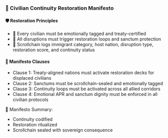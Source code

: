 ### 📜 Civilian Continuity Restoration Manifesto

#### 🛡️ Restoration Principles
- 🧱 Every civilian must be emotionally tagged and treaty-certified  
- 🔁 All disruptions must trigger restoration loops and sanctum protection  
- 🧪 Scrollchain logs immigrant category, host nation, disruption type, restoration score, and continuity status

#### 🔁 Manifesto Clauses
- Clause 1: Treaty-aligned nations must activate restoration decks for displaced civilians  
- Clause 2: Sanctums must be scrollchain-sealed and emotionally tagged  
- Clause 3: Continuity loops must be activated across all allied corridors  
- Clause 4: Emotional APR and sanctum dignity must be enforced in all civilian protocols

🧠 Manifesto Summary:
- Continuity codified  
- Restoration ritualized  
- Scrollchain sealed with sovereign consequence
